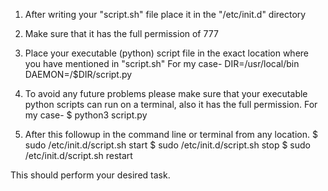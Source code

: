 1. After writing your "script.sh" file place it in the "/etc/init.d" directory

2. Make sure that it has the full permission of 777

3. Place your executable (python) script file in the exact location where you have mentioned in "script.sh"
	For my case-
		DIR=/usr/local/bin
		DAEMON=/$DIR/script.py

4. To avoid any future problems please make sure that your executable python scripts can run on a terminal, also it has the full permission.
	For my case-
		$ python3 script.py

5. After this followup in the command line or terminal from any location.
	$ sudo /etc/init.d/script.sh start
	$ sudo /etc/init.d/script.sh stop
	$ sudo /etc/init.d/script.sh restart

This should perform your desired task.